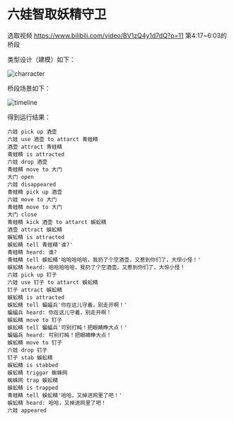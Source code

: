 # 六娃智取妖精守卫

选取视频 <https://www.bilibili.com/video/BV1zQ4y1d7dQ?p=11>
第4:17~6:03的桥段

类型设计（建模）如下：

![charracter](http://www.plantuml.com/plantuml/png/NP6_J_im4CLt_nKPlz-X4gd4q0KLc11232bYG0oNv9fQYUtexi8F5VvtNDin3PdUvyNtNdBUiW39P8QYt9JhzKLvkL6g6O2vk45jk-Ae2lzKGYUmO51zpmTk2K4cmiMPbzV2e77q6Jnj9U7ZViyemUGHeT-vV_y33Pe5RGBZtZ39KJTzaYsvqSjSV2TeOgSGZEaG2zH9WdY_aKGrFZ6s6UvzRi0Sz-0i2r9Cx7zhXNJN0UN9oZVKPqaxNpwUyNMiNOPN-kCPZdaPB20J1vnu_jM3RcV91_SUn_DsLwklgtWPIeMqwCplbKhV_zS-RManl4NR-fl-0G00)

桥段场景如下：

![timeline](http://www.plantuml.com/plantuml/png/fLJVJzDG67s_VyLDzi2JJ0GrMQ8IOkAhQA8FneUEbQtGTRDhhUF1W3Zj1hgD7r4eYqI8J11PL7JCZlqplUtT4_-2NtSNkGCh4PSjsRtVwNVETthkxSC9JKjd8k6mOHZzKKcM_5__M2ePVYp5n5HuvDx0rEXGTY1sDJPw8trj4FNXIv7B5_5JF1WPkeBGS4OJL4rFoaWOqr8gPX-IsoNLMVWZP716Uc88kATCAokqiavo-mmHbGHbN8zAIXpMeLkgaEr1joiBr5hnlXnY1dy4G4EOwC138x8mDdcY-vf9LpUEyOOUJobnXiUXsxgQbaMCH4MJj6oN8RT0Dhvtm1EIdj1nwEvaTaJMnLxKGfxibZge63IRad3efg1Edi9Ho_AQPJPx6anK3J6AG_SJajQB8vjRxJTLraz8Yaft68IOOnSUW1LYzk7rhgO8TkTQTFz7SDrfjhobAa9ipUgY0W3EiGWcfJgnb__2idJerESGuXu2a3ybW9XGQ99_HLiMGfqrguDq7c1FuzCSR1t1xTKIRUpW4oHCRz30WIh-Mshkwrb2QFtzQLkvO76sSfk1Rw1Se7jvfAGq4QjIFA6XJcngCqVsEqX83FiLNb8WATz95iTP8x9eyjyZUzurosv-oMcySEhRtiS6YpliCtZHT6SFY5bpcklEpq-0WWfaqvqja5hHdTu-icSuLITVQVSe1AUJ0RXuietp6SdT5G2bUzyu5ts6TR9MfQqLyhn5FfjUPTeVnToX-pN88rakm2YzZLbQU9KiBkUY9yKz87FpYvvr04nkeU2jsLx5yYepuAVtxE0Vw8DjPiUJS_6E6Eln49gO3SVU39Y1kvHWXAqFf5X6w7Zl3mrzMHR4euZF32Ld2qja1FzEeH-qrtcO3cx7zijv21efRO4bmTU4-_QGDE7a3KFyzAJy2m00)

得到运行结果：

```
六娃 pick up 酒壶  
六娃 use 酒壶 to attarct 青蛙精  
酒壶 attract 青蛙精  
青蛙精 is attracted  
六娃 drop 酒壶  
青蛙精 move to 大门  
大门 open  
六娃 disappeared  
青蛙精 pick up 酒壶  
六娃 move to 大门  
青蛙精 move to 大门  
大门 close  
青蛙精 kick 酒壶 to attarct 蜈蚣精  
酒壶 attract 蜈蚣精  
蜈蚣精 is attracted  
蜈蚣精 tell 青蛙精'谁?'  
青蛙精 heard: 谁?  
青蛙精 tell 蜈蚣精'哈哈哈哈哈，我扔了个空酒壶，又惹到你们了，大惊小怪！'  
蜈蚣精 heard: 哈哈哈哈哈，我扔了个空酒壶，又惹到你们了，大惊小怪！  
六娃 pick up 钉子  
六娃 use 钉子 to attarct 蜈蚣精  
钉子 attract 蜈蚣精  
蜈蚣精 is attracted  
蜈蚣精 tell 蝙蝠兵'你在这儿守着，别走开啊！'  
蝙蝠兵 heard: 你在这儿守着，别走开啊！  
蜈蚣精 move to 钉子  
蜈蚣精 tell 蝙蝠兵'可别打盹！把眼睛睁大点！'  
蝙蝠兵 heard: 可别打盹！把眼睛睁大点！  
蜈蚣精 move to 钉子  
六娃 drop 钉子  
钉子 stab 蜈蚣精  
蜈蚣精 is stabbed  
蜈蚣精 triggar 蜘蛛网  
蜘蛛网 trap 蜈蚣精  
蜈蚣精 is trapped  
青蛙精 tell 蜈蚣精'哈哈，又掉进网里了吧！'  
蜈蚣精 heard: 哈哈，又掉进网里了吧！  
六娃 appeared
```
